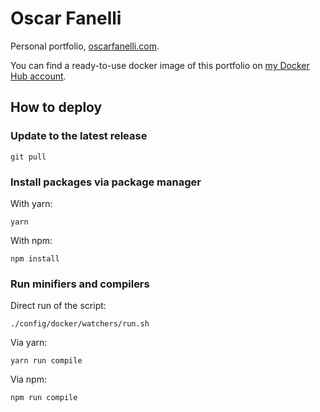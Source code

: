 # Oscar Fanelli

Personal portfolio, [oscarfanelli.com](https://www.oscarfanelli.com).

You can find a ready-to-use docker image of this portfolio on [my Docker Hub account](https://hub.docker.com/r/pensiero/oscarfanelli/).

## How to deploy

### Update to the latest release

```
git pull
```

### Install packages via package manager

With yarn:
```
yarn
```

With npm:
```
npm install
```

### Run minifiers and compilers

Direct run of the script:
```
./config/docker/watchers/run.sh
```

Via yarn:
```
yarn run compile
```

Via npm:
```
npm run compile
```